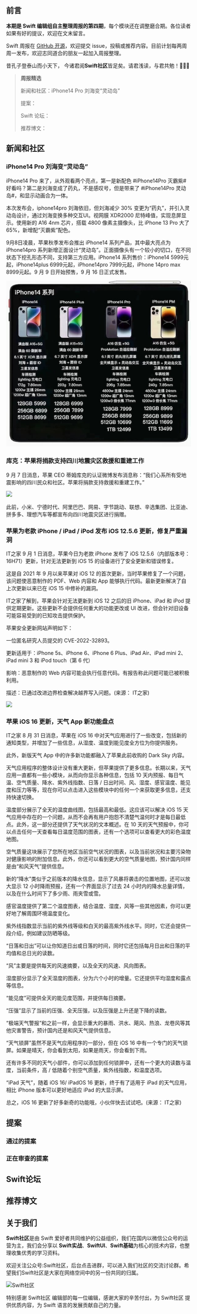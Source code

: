 ## 前言

**本期是 Swift 编辑组自主整理周报的第四期**，每个模块还在调整磨合期。各位读者如果有好的提议，欢迎在文末留言。

Swift 周报在 [GitHub 开源](https://github.com/SwiftCommunityRes/SwiftWeekly "SwiftWeekly")，欢迎提交 issue，投稿或推荐内容。目前计划每两周周一发布，欢迎志同道合的朋友一起加入周报整理。

昔孔子登泰山而小天下， 今诸君阅**Swift社区**皆足矣。请君浅读，与君共勉！👊👊👊

> **周报精选**
>
> 新闻和社区：iPhone14 Pro 刘海变“灵动岛”
> 
> 提案：
> 
> Swift 论坛：
>
> 推荐博文：

## 新闻和社区

### iPhone14 Pro 刘海变“灵动岛”

iPhone14 Pro 来了，从外观看两个亮点，第一是新配色 #iPhone14Pro 灭霸紫# 好看吗？第二是刘海变成了药丸，不是感叹号，但是带来了 #iPhone14Pro 灵动岛#，和显示动画合为一体。

本次发布会，iphone14pro 刘海依旧，但刘海减少 30% 变更为“药丸”，并引入灵动岛设计，通过刘海变换多种交互UI。视网膜 XDR2000 尼特峰值，实现息屏显示。使用新的 A16 4nm 芯片，搭载 4800 像素主摄像头，比 iPhone 13 Pro 大了 65%，新增配“灭霸紫”配色。

9月8日凌晨，苹果秋季发布会推出 iPhone14 系列产品，其中最大亮点为 iPhone14pro 系列新增正面设计“灵动岛”。正面摄像头有一个较小的切口，在不同状态下挖孔形态不同，支持第三方应用。iPhone14 系列售价：iPhone14 5999元起，iPhone14plus 6999元起，iPhone14pro 7999元起，iPhone 14pro max 8999元起。9 月 9 日开始预售，9 月 16 日正式发售。

![](https://raw.githubusercontent.com/SwiftCommunityRes/image/main/weekly/iPhone.png)

### 库克：苹果将捐款支持四川地震灾区救援和重建工作

9 月 7 日消息，苹果 CEO 蒂姆库克的认证微博发布消息称：“我们心系所有受地震影响的四川民众和社区。苹果将捐款支持救援和重建工作。”

![](https://pics4.baidu.com/feed/5366d0160924ab186a727b567c9d0cc77a890bd9.png?token=0c7a583582e7047d15e6c743a538df15)

此前，小米、宁德时代、阿里巴巴、网易、字节跳动、联想、辛选集团、比亚迪、拼多多、理想汽车等都宣布向四川地震灾区进行捐赠。

### 苹果为老款 iPhone / iPad / iPod 发布 iOS 12.5.6 更新，修复严重漏洞

IT之家 9 月 1 日消息，苹果今日为老款 iPhone 发布了 iOS 12.5.6（内部版本号：16H71）更新，针对无法更新到 iOS 15 的设备进行了安全更新和错误修复。

这是自 2021 年 9 月以来苹果对 iOS 12 的首次更新，当时苹果修复了一个问题，该问题使恶意制作的 PDF、Web 内容和 App 能够执行代码。最新更新解决了自上次更新以来已在 iOS 15 中修补的漏洞。

IT之家了解到，苹果会针对无法更新到 iOS 12 之后的旧 iPhone、iPad 和 iPod 提供定期更新。这些更新不会提供任何重大的功能更改或 UI 改进，但会针对旧设备可能容易受到的已知攻击提供保护。

苹果安全更新网站声明如下：

一位匿名研究人员提交的 CVE-2022-32893。

更新适用于：iPhone 5s、iPhone 6、iPhone 6 Plus、iPad Air、iPad mini 2、iPad mini 3 和 iPod touch（第 6 代）

影响：恶意制作的 Web 内容可能会执行任意代码。有报告称此问题可能已被积极利用。

描述：已通过改进边界检查解决越界写入问题。(来源： IT之家)

![](https://img.ithome.com/newsuploadfiles/2022/9/f7d64544-3475-4ca1-a1a8-d0ce5422d079.png?x-bce-process=image/watermark,image_aW1nL3dhdGVybWFyay9xYy9xYzE3OC5wbmc=,g_9,x_18,y_18,a_0,t_100)

### 苹果 iOS 16 更新，天气 App 新功能盘点

IT之家 8 月 31 日消息，苹果在 iOS 16 中对天气应用进行了一些改变，包括新的通知类型，并增加了一些信息，从湿度、温度到能见度全方位为你提供服务。

此外，新版天气 App 中的许多新功能都融入了苹果此前收购的 Dark Sky 内容。

天气应用程序的整体设计没有重大更新，但苹果提供了更多信息。长期以来，天气应用一直都有一些小模块，从而向你显示各种信息，包括 10 天内预报、每日气温、空气质量、降水、紫外线指数、日落 / 日出时间、风、湿度、感官温度、能见度和压力等等，现在你可以点击进入这些模块中的任何一个来获取更多信息，还支持快速切换。

温度部分展示了全天的温度曲线图，包括最高和最低。这应该可以解决 iOS 15 天气应用中存在的一个问题，从而不会再有用户抱怨不清楚气温何时才是每日最低点。此外，这一部分还提供了天气状况的文本概述。在 10 天的天气预报中，你可以点击任何一天查看每日温度范围的图表，还有一个选项可以查看更大的彩色温度地图。

空气质量这块展示了您所在地区当前空气状况的图表，以及当前状况和主要污染物对健康影响的附加信息。此外，你还可以看到更大的空气质量地图，预计国内同样是由“和风天气”提供信息。

新的“降水”类似于之前版本的降水信息，显示了风暴将袭击的位置地图，还可以放大显示 12 小时降雨预报，还有一个界面显示了过去 24 小时内的降水总量详情，以及在什么时间下了多少雨、雨夹雪或雪。

感官温度提供了第二个温度图表，结合温度、湿度，风等一些其他因素，你可以更好地了解周围环境温度变化。

紫外线指数显示当前的紫外线等级和白天的最高紫外线水平。同时，它还会提供一段介绍，例如建议防晒等级。

“日落和日出”可以让你知道日出或日落的时间，同时它还包括每月日出和日落的平均值和总日光的读数。

“风”主要是提供每天的风速摘要，以及全天的风速、风向图表。

湿度部分显示了全天湿度的图表，分为六个小时的增量。它还提供平均湿度和露点等信息。

“能见度”可提供全天的能见度范围，并提供每日摘要。

“压强”显示了当前的压强、全天压强，以及压强是上升还是下降的读数。

“极端天气警报”和之前一样，会显示重大的暴雨、洪水、飓风、热浪、龙卷风等其他灾害警告，预计国内还是和风天气提供信息。

“天气锁屏”虽然不是天气应用程序的一部分，但在 iOS 16 中有一个专门的天气锁屏。如果是晴天，你会看到太阳，如果是雨天，你会看到下雨。

还有许多不同的天气小部件，你可以添加到任何锁屏中，还有一个更大的读数与温度，当前条件，高 / 低随着个别空气质量，紫外线指数，和温度选项。

“iPad 天气”，随着 iOS 16/ iPadOS 16 更新，终于有了适用于 iPad 的天气应用，相比 iPhone 版本可以更好地适应 iPad 的大显示屏。

总之，iOS 16 更新了好多新奇的功能哦，小伙伴快去试试吧。(来源： IT之家)

## 提案

### 通过的提案


### 正在审查的提案


## Swift论坛


## 推荐博文

## 关于我们

**Swift社区**是由 Swift 爱好者共同维护的公益组织，我们在国内以微信公众号的运营为主，我们会分享以 **Swift实战**、**SwiftUl**、**Swift基础**为核心的技术内容，也整理收集优秀的学习资料。

欢迎关注公众号:Swift社区，后台点击进群，可以进入我们社区的交流讨论群。希望我们Swift社区是大家在网络空间中的另一份共同的归属。

<img width="500" alt="Swift社区" src="https://user-images.githubusercontent.com/24238160/132703149-34121c6c-fd18-491c-a697-58a0fabf3060.png">

特别感谢 Swift社区 编辑部的每一位编辑，感谢大家的辛苦付出，为 Swift社区 提供优质内容，为 Swift 语言的发展贡献自己的力量。
